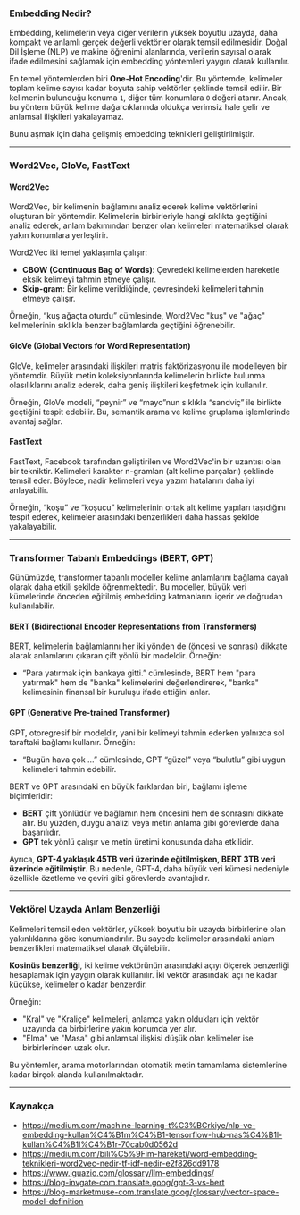 ### Embedding Nedir?
Embedding, kelimelerin veya diğer verilerin yüksek boyutlu uzayda, daha kompakt ve anlamlı gerçek değerli vektörler olarak temsil edilmesidir. Doğal Dil İşleme (NLP) ve makine öğrenimi alanlarında, verilerin sayısal olarak ifade edilmesini sağlamak için embedding yöntemleri yaygın olarak kullanılır.

En temel yöntemlerden biri **One-Hot Encoding**'dir. Bu yöntemde, kelimeler toplam kelime sayısı kadar boyuta sahip vektörler şeklinde temsil edilir. Bir kelimenin bulunduğu konuma `1`, diğer tüm konumlara `0` değeri atanır. Ancak, bu yöntem büyük kelime dağarcıklarında oldukça verimsiz hale gelir ve anlamsal ilişkileri yakalayamaz. 

Bunu aşmak için daha gelişmiş embedding teknikleri geliştirilmiştir.

---

### Word2Vec, GloVe, FastText
#### **Word2Vec**
Word2Vec, bir kelimenin bağlamını analiz ederek kelime vektörlerini oluşturan bir yöntemdir. Kelimelerin birbirleriyle hangi sıklıkta geçtiğini analiz ederek, anlam bakımından benzer olan kelimeleri matematiksel olarak yakın konumlara yerleştirir.

Word2Vec iki temel yaklaşımla çalışır:
- **CBOW (Continuous Bag of Words)**: Çevredeki kelimelerden hareketle eksik kelimeyi tahmin etmeye çalışır.
- **Skip-gram**: Bir kelime verildiğinde, çevresindeki kelimeleri tahmin etmeye çalışır.

Örneğin, “kuş ağaçta oturdu” cümlesinde, Word2Vec "kuş" ve "ağaç" kelimelerinin sıklıkla benzer bağlamlarda geçtiğini öğrenebilir.

#### **GloVe (Global Vectors for Word Representation)**
GloVe, kelimeler arasındaki ilişkileri matris faktörizasyonu ile modelleyen bir yöntemdir. Büyük metin koleksiyonlarında kelimelerin birlikte bulunma olasılıklarını analiz ederek, daha geniş ilişkileri keşfetmek için kullanılır.

Örneğin, GloVe modeli, “peynir” ve “mayo”nun sıklıkla “sandviç” ile birlikte geçtiğini tespit edebilir. Bu, semantik arama ve kelime gruplama işlemlerinde avantaj sağlar.

#### **FastText**
FastText, Facebook tarafından geliştirilen ve Word2Vec'in bir uzantısı olan bir tekniktir. Kelimeleri karakter n-gramları (alt kelime parçaları) şeklinde temsil eder. Böylece, nadir kelimeleri veya yazım hatalarını daha iyi anlayabilir.

Örneğin, “koşu” ve “koşucu” kelimelerinin ortak alt kelime yapıları taşıdığını tespit ederek, kelimeler arasındaki benzerlikleri daha hassas şekilde yakalayabilir.

---

### Transformer Tabanlı Embeddings (BERT, GPT)
Günümüzde, transformer tabanlı modeller kelime anlamlarını bağlama dayalı olarak daha etkili şekilde öğrenmektedir. Bu modeller, büyük veri kümelerinde önceden eğitilmiş embedding katmanlarını içerir ve doğrudan kullanılabilir. 

#### **BERT (Bidirectional Encoder Representations from Transformers)**
BERT, kelimelerin bağlamlarını her iki yönden de (öncesi ve sonrası) dikkate alarak anlamlarını çıkaran çift yönlü bir modeldir. Örneğin:

- “Para yatırmak için bankaya gitti.” cümlesinde, BERT hem "para yatırmak" hem de "banka" kelimelerini değerlendirerek, "banka" kelimesinin finansal bir kuruluşu ifade ettiğini anlar.

#### **GPT (Generative Pre-trained Transformer)**
GPT, otoregresif bir modeldir, yani bir kelimeyi tahmin ederken yalnızca sol taraftaki bağlamı kullanır. Örneğin:

- “Bugün hava çok ...” cümlesinde, GPT “güzel” veya “bulutlu” gibi uygun kelimeleri tahmin edebilir.

BERT ve GPT arasındaki en büyük farklardan biri, bağlamı işleme biçimleridir:
- **BERT** çift yönlüdür ve bağlamın hem öncesini hem de sonrasını dikkate alır. Bu yüzden, duygu analizi veya metin anlama gibi görevlerde daha başarılıdır.
- **GPT** tek yönlü çalışır ve metin üretimi konusunda daha etkilidir.

Ayrıca, **GPT-4 yaklaşık 45TB veri üzerinde eğitilmişken, BERT 3TB veri üzerinde eğitilmiştir.** Bu nedenle, GPT-4, daha büyük veri kümesi nedeniyle özellikle özetleme ve çeviri gibi görevlerde avantajlıdır.

---

### Vektörel Uzayda Anlam Benzerliği
Kelimeleri temsil eden vektörler, yüksek boyutlu bir uzayda birbirlerine olan yakınlıklarına göre konumlandırılır. Bu sayede kelimeler arasındaki anlam benzerlikleri matematiksel olarak ölçülebilir.

**Kosinüs benzerliği**, iki kelime vektörünün arasındaki açıyı ölçerek benzerliği hesaplamak için yaygın olarak kullanılır. İki vektör arasındaki açı ne kadar küçükse, kelimeler o kadar benzerdir.

Örneğin:
- "Kral" ve "Kraliçe" kelimeleri, anlamca yakın oldukları için vektör uzayında da birbirlerine yakın konumda yer alır.
- "Elma" ve "Masa" gibi anlamsal ilişkisi düşük olan kelimeler ise birbirlerinden uzak olur.

Bu yöntemler, arama motorlarından otomatik metin tamamlama sistemlerine kadar birçok alanda kullanılmaktadır.

---

### Kaynakça
- https://medium.com/machine-learning-t%C3%BCrkiye/nlp-ve-embedding-kullan%C4%B1m%C4%B1-tensorflow-hub-nas%C4%B1l-kullan%C4%B1l%C4%B1r-70cab0d0562d
- https://medium.com/bili%C5%9Fim-hareketi/word-embedding-teknikleri-word2vec-nedir-tf-idf-nedir-e2f826dd9178
- https://www.iguazio.com/glossary/llm-embeddings/
- https://blog-invgate-com.translate.goog/gpt-3-vs-bert
- https://blog-marketmuse-com.translate.goog/glossary/vector-space-model-definition

